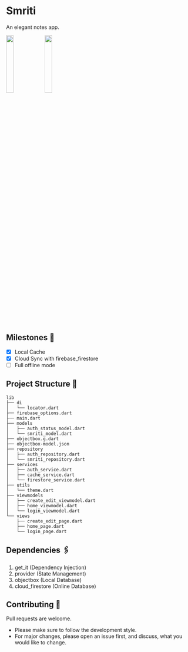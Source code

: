 # Smriti
An elegant notes app.

<img src="https://github.com/aryanA101a/smriti/assets/23309033/61d795ab-be28-44f9-ae2b-67e0e45dbd69" width="20%">
<img src="https://github.com/aryanA101a/smriti/assets/23309033/b0369d80-4a78-49d3-bb9b-45d15c7e554a" width="20%">



## Milestones 🚩
- [x] Local Cache
- [x] Cloud Sync with firebase_firestore      
- [ ] Full offline mode

## Project Structure 🧬
```
lib
├── di
│   └── locator.dart
├── firebase_options.dart
├── main.dart
├── models
│   ├── auth_status_model.dart
│   └── smriti_model.dart
├── objectbox.g.dart
├── objectbox-model.json
├── repository
│   ├── auth_repository.dart
│   └── smriti_repository.dart
├── services
│   ├── auth_service.dart
│   ├── cache_service.dart
│   └── firestore_service.dart
├── utils
│   └── theme.dart
├── viewmodels
│   ├── create_edit_viewmodel.dart
│   ├── home_viewmodel.dart
│   └── login_viewmodel.dart
└── views
    ├── create_edit_page.dart
    ├── home_page.dart
    └── login_page.dart
```

## Dependencies 🖇️
1. get_it (Dependency Injection)
2. provider (State Management)
3. objectbox (Local Database)
4. cloud_firestore (Online Database)

## Contributing 🎉
Pull requests are welcome.  
- Please make sure to follow the development style.  
- For major changes, please open an issue first, and discuss, what you would like to change.

